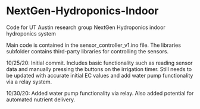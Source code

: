 # NextGen-Hydroponics-Indoor
Code for UT Austin research group NextGen Hydroponics indoor hydroponics system

Main code is contained in the sensor_controller_v1.ino file. The libraries subfolder contains third-party libraries for controlling the sensors.

10/25/20: Initial commit. Includes basic functionality such as reading sensor data and manually pressing the buttons on the irrigation timer. Still needs to be updated with accurate initial EC values and add water pump functionality via a relay system.

10/30/20: Added water pump functionality via relay. Also added potential for automated nutrient delivery.
